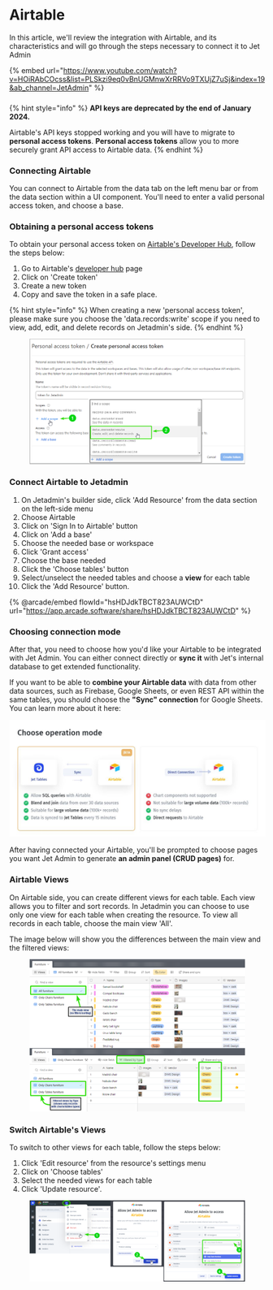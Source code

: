 # Airtable

In this article, we'll review the integration with Airtable, and its characteristics and will go through the steps necessary to connect it to Jet Admin

{% embed url="https://www.youtube.com/watch?v=HOiRAbCOcss&list=PLSkzi9eq0vBnUGMnwXrRRVo9TXUjZ7uSj&index=19&ab_channel=JetAdmin" %}

###

{% hint style="info" %}
**API keys are deprecated by the end of January 2024.**&#x20;

Airtable's API keys stopped working and you will have to migrate to **personal access tokens**. **Personal access tokens** allow you to more securely grant API access to Airtable data.
{% endhint %}

### Connecting Airtable

You can connect to Airtable from the data tab on the left menu bar or from the data section within a UI component. You'll need to enter a valid personal access token, and choose a base.

### Obtaining a personal access tokens

To obtain your personal access token on [Airtable's Developer Hub](https://airtable.com/create/tokens), follow the steps below:

1. Go to Airtable's [developer hub](https://airtable.com/create/tokens) page
2. Click on 'Create token'
3. Create a new token
4. Copy and save the token in a safe place.

{% hint style="info" %}
When creating a new 'personal access token', please make sure you choose the 'data.records:write' scope if you need to view, add, edit, and delete records on Jetadmin's side.
{% endhint %}

<div data-full-width="false">

<figure><img src="../../.gitbook/assets/image (3) (1) (1) (1) (1) (1) (1).png" alt=""><figcaption></figcaption></figure>

</div>

### Connect Airtable to Jetadmin&#x20;

1. On Jetadmin's builder side, click 'Add Resource' from the data section on the left-side menu
2. Choose Airtable
3. Click on 'Sign In to Airtable' button
4. Click on 'Add a base'&#x20;
5. Choose the needed base or workspace
6. Click 'Grant access'
7. Choose the base needed
8. Click the 'Choose tables' button
9. Select/unselect the needed tables and choose a **view** for each table
10. Click the 'Add Resource' button.

{% @arcade/embed flowId="hsHDJdkTBCT823AUWCtD" url="https://app.arcade.software/share/hsHDJdkTBCT823AUWCtD" %}

### Choosing connection mode&#x20;

After that, you need to choose how you'd like your Airtable to be integrated with Jet Admin. You can either connect directly or **sync it** with Jet's internal database to get extended functionality.&#x20;

If you want to be able to **combine your Airtable data** with data from other data sources, such as Firebase, Google Sheets, or even REST API within the same tables, you should choose the **"Sync" connection** for Google Sheets. You can learn more about it here:

![](../../.gitbook/assets/ilhj.JPG)

After having connected your Airtable, you'll be prompted to choose pages you want Jet Admin to generate **an admin panel (CRUD pages)** for.&#x20;

### Airtable Views

On Airtable side, you can create different views for each table. Each view allows you to filter and sort records. In Jetadmin you can choose to use only one view for each table when creating the resource. To view all records in each table, choose the main view 'All'.

The image below will show you the differences between the main view and the filtered views:

<figure><img src="../../.gitbook/assets/image (928).png" alt=""><figcaption></figcaption></figure>

### Switch Airtable's Views

To switch to other views for each table, follow the steps below:

1. Click 'Edit resource' from the resource's settings menu
2. Click on 'Choose tables'
3. Select the needed views for each table
4. Click 'Update resource'.

<figure><img src="../../.gitbook/assets/image (929).png" alt=""><figcaption></figcaption></figure>
